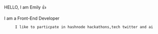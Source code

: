 HELLO, I am Emily 👍

I am a Front-End Developer
         
         I like to particpate in hashnode hackathons,tech twitter and ai

